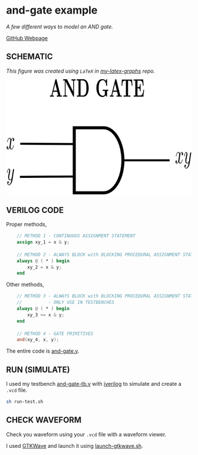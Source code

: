 # and-gate example

_A few different ways to model an AND gate._

[GitHub Webpage](https://jeffdecola.github.io/my-systemverilog-examples/)

## SCHEMATIC

_This figure was created using `LaTeX` in
[my-latex-graphs](https://github.com/JeffDeCola/my-latex-graphs/tree/master/mathematics/applied/electrical-engineering/logic/and-gate)
repo._

<p align="center">
    <img src="svgs/and-gate.svg"
    align="middle"
</p>

## VERILOG CODE

Proper methods,

```verilog
    // METHOD 1 - CONTINUOUS ASSIGNMENT STATEMENT
    assign xy_1 = x & y;

    // METHOD 2 - ALWAYS BLOCK with BLOCKING PROCEDURAL ASSIGNMENT STATEMENT
    always @ ( * ) begin
        xy_2 = x & y;
    end
```

Other methods,

```verilog
    // METHOD 3 - ALWAYS BLOCK with BLOCKING PROCEDURAL ASSIGNMENT STATEMENT
    //          - ONLY USE IN TESTBENCHES
    always @ ( * ) begin
        xy_3 <= x & y;
    end

    // METHOD 4 - GATE PRIMITIVES
    and(xy_4, x, y);
```

The entire code is
[and-gate.v](and-gate.v).

## RUN (SIMULATE)

I used my testbench
[and-gate-tb.v](and-gate-tb.v) with
[iverilog](https://github.com/JeffDeCola/my-cheat-sheets/tree/master/hardware/tools/simulation/iverilog-cheat-sheet)
to simulate and create a `.vcd` file.

```bash
sh run-test.sh
```

## CHECK WAVEFORM

Check you waveform using your `.vcd` file with a waveform viewer.

I used [GTKWave](https://github.com/JeffDeCola/my-cheat-sheets/tree/master/hardware/tools/simulation/gtkwave-cheat-sheet)
and launch it using
[launch-gtkwave.sh](launch-gtkwave.sh).
